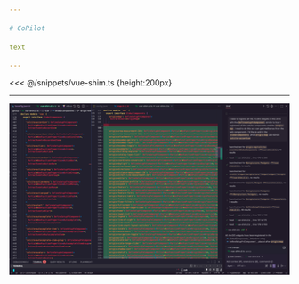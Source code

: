 ```yaml
---

# CoPilot

text

---
```


<<< @/snippets/vue-shim.ts {height:200px}

---

![copilot-vue-shims](../../images/copilot-vue-shims.png)
